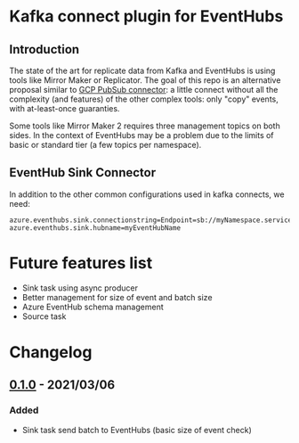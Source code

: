 # Kafka connect plugin for EventHubs

## Introduction 

The state of the art for replicate data from Kafka and EventHubs is using tools like Mirror Maker or Replicator.
The goal of this repo is an alternative proposal similar to [GCP PubSub connector]: a little connect without 
all the complexity (and features) of the other complex tools: only "copy" events, with at-least-once guaranties.

Some tools like Mirror Maker 2 requires three management topics on both sides. In the context of EventHubs may be
a problem due to the limits of basic or standard tier (a few topics per namespace).

## EventHub Sink  Connector

In addition to the other common configurations used in kafka connects, we need:

```properties
azure.eventhubs.sink.connectionstring=Endpoint=sb://myNamespace.servicebus.windows.net/;SharedAccessKeyName=myAccessKeyName;SharedAccessKey=03+gdcNCLMoCcXzJzBIQoKH3ZG57+TJk+nemRM1v1i4=
azure.eventhubs.sink.hubname=myEventHubName
```

# Future features list

* Sink task using async producer
* Better management for size of event and batch size
* Azure EventHub schema management
* Source task

# Changelog

## [0.1.0] - 2021/03/06

### Added

- Sink task send batch to EventHubs (basic size of event check)







[0.1.0]: https://github.com/dariocazas/eventhub-kafka-connect/releases/tag/0.1.0

[GCP PubSub connector]: https://github.com/GoogleCloudPlatform/pubsub/tree/master/kafka-connector